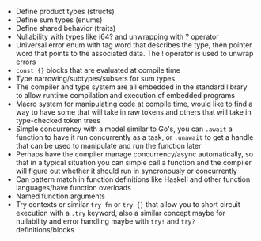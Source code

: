 - Define product types (structs)
- Define sum types (enums)
- Define shared behavior (traits)
- Nullability with types like i64? and unwrapping with ? operator
- Universal error enum with tag word that describes the type, then pointer word that points to the associated data. The ! operator is used to unwrap errors
- `const {}` blocks that are evaluated at compile time
- Type narrowing/subtypes/subsets for sum types
- The compiler and type system are all embedded in the standard library to allow runtime compilation and execution of embedded programs
- Macro system for manipulating code at compile time, would like to find a way to have some that will take in raw tokens and others that will take in type-checked token trees
- Simple concurrency with a model similar to Go's, you can `.await` a function to have it run concurrently as a task, or `.unawait` to get a handle that can be used to manipulate and run the function later
- Perhaps have the compiler manage concurrency/async automatically, so that in a typical situation you can simple call a function and the compiler will figure out whether it should run in syncronously or concurrently
- Can pattern match in function definitions like Haskell and other function languages/have function overloads
- Named function arguments
- Try contexts or similar `try fn` or `try {}` that allow you to short circuit execution with a `.try` keyword, also a similar concept maybe for nullability and error handling maybe with `try!` and `try?` definitions/blocks
